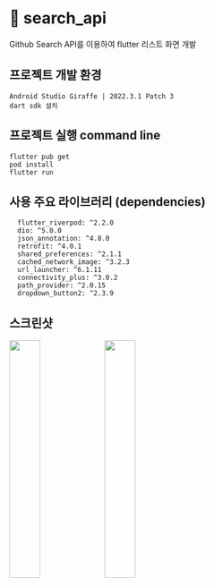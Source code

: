 #  🌈 search_api

Github Search API를 이용하여 flutter 리스트 화면 개발

##  프로젝트 개발 환경
```
Android Studio Giraffe | 2022.3.1 Patch 3
dart sdk 설치 
```

##  프로젝트 실행 command line  
```
flutter pub get
pod install
flutter run
```

##  사용 주요 라이브러리 (dependencies)
```
  flutter_riverpod: ^2.2.0 
  dio: ^5.0.0
  json_annotation: ^4.8.0
  retrofit: ^4.0.1
  shared_preferences: ^2.1.1
  cached_network_image: ^3.2.3
  url_launcher: ^6.1.11
  connectivity_plus: ^3.0.2
  path_provider: ^2.0.15
  dropdown_button2: ^2.3.9 
```
## 스크린샷
<p align="left" width="100%">
    <img width="33%" src="https://github.com/ziantnew/github_search/assets/46710342/19354bf3-5417-4f11-bd61-544e5a3d5aa5"> 
    <img width="33%" src="https://github.com/ziantnew/github_search/assets/46710342/ac3ec1f5-9e6f-4b15-9a42-175463506c14"> 
</p>



